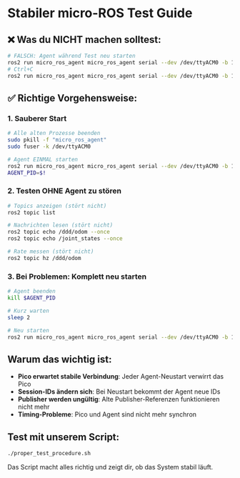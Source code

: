 # Stabiler micro-ROS Test Guide

## ❌ Was du NICHT machen solltest:

```bash
# FALSCH: Agent während Test neu starten
ros2 run micro_ros_agent micro_ros_agent serial --dev /dev/ttyACM0 -b 115200
# Ctrl+C
ros2 run micro_ros_agent micro_ros_agent serial --dev /dev/ttyACM0 -b 115200  # <- Das stört!
```

## ✅ Richtige Vorgehensweise:

### 1. Sauberer Start
```bash
# Alle alten Prozesse beenden
sudo pkill -f "micro_ros_agent"
sudo fuser -k /dev/ttyACM0

# Agent EINMAL starten
ros2 run micro_ros_agent micro_ros_agent serial --dev /dev/ttyACM0 -b 115200 &
AGENT_PID=$!
```

### 2. Testen OHNE Agent zu stören
```bash
# Topics anzeigen (stört nicht)
ros2 topic list

# Nachrichten lesen (stört nicht)
ros2 topic echo /ddd/odom --once
ros2 topic echo /joint_states --once

# Rate messen (stört nicht)
ros2 topic hz /ddd/odom
```

### 3. Bei Problemen: Komplett neu starten
```bash
# Agent beenden
kill $AGENT_PID

# Kurz warten
sleep 2

# Neu starten
ros2 run micro_ros_agent micro_ros_agent serial --dev /dev/ttyACM0 -b 115200 &
```

## Warum das wichtig ist:

- **Pico erwartet stabile Verbindung**: Jeder Agent-Neustart verwirrt das Pico
- **Session-IDs ändern sich**: Bei Neustart bekommt der Agent neue IDs
- **Publisher werden ungültig**: Alte Publisher-Referenzen funktionieren nicht mehr
- **Timing-Probleme**: Pico und Agent sind nicht mehr synchron

## Test mit unserem Script:

```bash
./proper_test_procedure.sh
```

Das Script macht alles richtig und zeigt dir, ob das System stabil läuft.